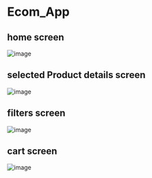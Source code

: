 # Ecom_App

## home screen
![image](https://user-images.githubusercontent.com/59471511/169406957-089ba5f7-50c4-4867-82db-6452311fc2a2.png)

## selected Product details screen
![image](https://user-images.githubusercontent.com/59471511/169407133-f55bfe43-89aa-4468-9bc3-ff072c7cc757.png)

## filters screen
![image](https://user-images.githubusercontent.com/59471511/169407208-c2de49cc-6221-4614-a0e0-cb928dd11f90.png)

## cart screen
![image](https://user-images.githubusercontent.com/59471511/169407339-ec5f2f10-d277-4d49-857a-a85f71501d06.png)

